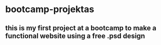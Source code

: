 # bootcamp-projektas
## this is my first project at a bootcamp to make a functional website using a free .psd design
